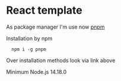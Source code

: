 # React template

As package manager I'm use now [pnpm](https://pnpm.io/)

Installation by npm
```
  npm i -g pnpm
```

Over installation methods look via link above

Minimum Node.js 14.18.0
